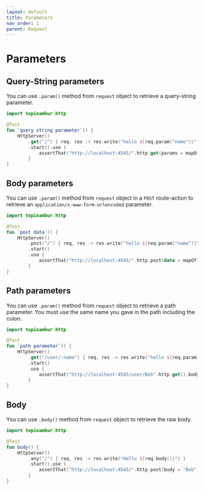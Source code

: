```yaml
---
layout: default
title: Parameters
nav_order: 1
parent: Request
---
```


# Parameters

## Query-String parameters
You can use `.param()` method from `request` object to retrieve a query-string parameter.

```kotlin
import topinambur.http

@Test
fun `query string parameter`() {
    HttpServer()
        .get("/") { req, res -> res.write("hello ${req.param("name")}") }
        .start().use {
            assertThat("http://localhost:4545/".http.get(params = mapOf("name" to "Bob")).body).isEqualTo("hello Bob")
        }
}
```

## Body parameters
You can use `.param()` method from `request` object in a `POST` route-action to retrieve an `application/x-www-form-urlencoded` parameter.

```kotlin
import topinambur.http

@Test
fun `post data`() {
    HttpServer()
        .post("/") { req, res -> res.write("hello ${req.param("name")}") }
        .start()
        .use {
            assertThat("http://localhost:4545/".http.post(data = mapOf("name" to "Bob")).body).isEqualTo("hello Bob")
        }
}
```

## Path parameters
You can use `.param()` method from `request` object to retrieve a path parameter. You must use the same name you gave in the path including the colon.

```kotlin
import topinambur.http

@Test
fun `path parameter`() {
    HttpServer()
        .get("/user/:name") { req, res -> res.write("hello ${req.param(":name")}") }
        .start()
        .use {
            assertThat("http://localhost:4545/user/Bob".http.get().body).isEqualTo("hello Bob")
        }
}
```

## Body
You can use `.body()` method from `request` object to retrieve the raw body.

```kotlin
import topinambur.http

@Test
fun body() {
    HttpServer()
        .any("/") { req, res -> res.write("Hello ${req.body()}") }
        .start().use {
            assertThat("http://localhost:4545/".http.post(body = "Bob").body).isEqualTo("Hello Bob")
        }
}
```

